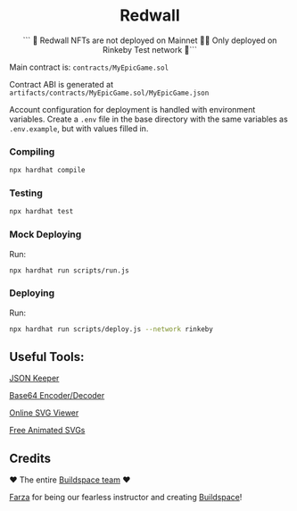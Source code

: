 <h1 align="center">Redwall</h1>

<div align="center">
```
🚨​ Redwall NFTs are not deployed on Mainnet 🚨​
🚨​ Only deployed on Rinkeby Test network 🚨​
```
</div>

Main contract is: `contracts/MyEpicGame.sol`

Contract ABI is generated at `artifacts/contracts/MyEpicGame.sol/MyEpicGame.json`

Account configuration for deployment is handled with environment variables.
Create a `.env` file in the base directory with the same variables as `.env.example`, but with values filled in.

### Compiling

```bash
npx hardhat compile
```

### Testing

```bash
npx hardhat test
```

### Mock Deploying

Run:

```bash
npx hardhat run scripts/run.js
```

### Deploying

Run:

```bash
npx hardhat run scripts/deploy.js --network rinkeby
```

## Useful Tools:

[JSON Keeper](https://jsonkeeper.com/)

[Base64 Encoder/Decoder](https://www.utilities-online.info/base64)

[Online SVG Viewer](https://www.svgviewer.dev/)

[Free Animated SVGs](https://getloaf.io/)

## Credits

❤️ The entire [Buildspace team](https://twitter.com/_buildspace) ❤️

[Farza](https://twitter.com/FarzaTV) for being our fearless instructor and creating [Buildspace](https://app.buildspace.so)!